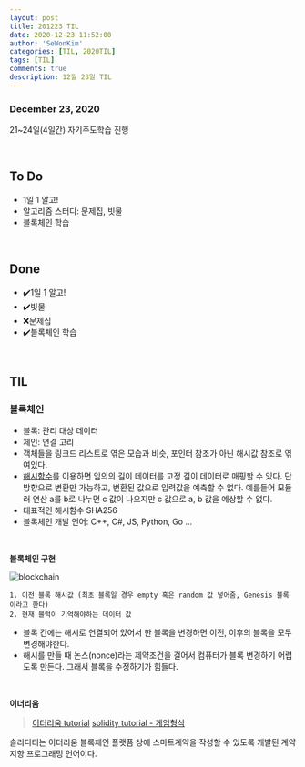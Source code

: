 ```yaml
---
layout: post
title: 201223 TIL
date: 2020-12-23 11:52:00
author: 'SeWonKim'
categories: [TIL, 2020TIL]
tags: [TIL]
comments: true
description: 12월 23일 TIL
---
```


### December 23, 2020

21~24일(4일간) 자기주도학습 진행

&nbsp;


## To Do

- 1일 1 알고!
- 알고리즘 스터디: 문제집, 빗물
- 블록체인 학습

&nbsp;
&nbsp;

## Done

- ✔️1일 1 알고!
- ✔️빗물
- ❌문제집
- ✔️블록체인 학습

&nbsp;
&nbsp;

## TIL 

### 블록체인

- 블록: 관리 대상 데이터
- 체인: 연결 고리
- 객체들을 링크드 리스트로 엮은 모습과 비슷, 포인터 참조가 아닌 해시값 참조로 엮여있다.
- [해시함수](https://needjarvis.tistory.com/239)를 이용하면 임의의 길이 데이터를 고정 길이 데이터로 매핑할 수 있다. 단방향으로 변환만 가능하고, 변환된 값으로 입력값을 예측할 수 없다. 예를들어 모듈러 연산 a를 b로 나누면 c 값이 나오지만 c 값으로 a, b 값을 예상할 수 없다.
- 대표적인 해시함수 SHA256
- 블록체인 개발 언어: C++, C#, JS, Python, Go ... 

&nbsp;
&nbsp;

**블록체인 구현**

![blockchain](http://t1.daumcdn.net/thumb/R1280x0/?fname=http://t1.daumcdn.net/brunch/service/user/RDD/image/FFPB76V-yOhL0MwGyDKGe6OB_Dc.png)
```
1. 이전 블록 해시값 (최초 블록일 경우 empty 혹은 random 값 넣어줌, Genesis 블록 이라고 한다)
2. 현재 블럭이 기억해야하는 데이터 값
```

- 블록 간에는 해시로 연결되어 있어서 한 블록을 변경하면 이전, 이후의 블록을 모두 변경해야한다. 
- 해시를 만들 때 논스(nonce)라는 제약조건을 걸어서 컴퓨터가 블록 변경하기 어렵도록 만든다. 그래서 블록을 수정하기가 힘들다.

&nbsp;
&nbsp;

**이더리움**

> [이더리움 tutorial](https://ethereum.org/ko/javascript/)
> [solidity tutorial - 게임형식](https://cryptozombies.io/)

솔리디티는 이더리움 블록체인 플랫폼 상에 스마트계약을 작성할 수 있도록 개발된 계약 지향 프로그래밍 언어이다.

&nbsp;
&nbsp;
